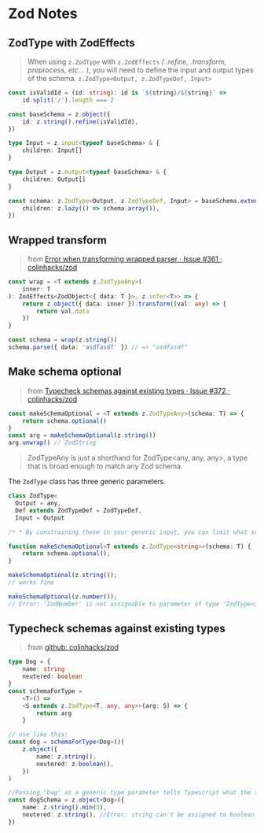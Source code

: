 # Zod Notes

## ZodType with ZodEffects

> When using `z.ZodType` with `z.ZodEffects` _( .refine, .transform, preprocess, etc... )_, you will need to define the input and output types of the schema. `z.ZodType<Output, z.ZodTypeDef, Input>`

```ts
const isValidId = (id: string): id is `${string}/${string}` =>
    id.split('/').length === 2

const baseSchema = z.object({
    id: z.string().refine(isValidId),
})

type Input = z.input<typeof baseSchema> & {
    children: Input[]
}

type Output = z.output<typeof baseSchema> & {
    children: Output[]
}

const schema: z.ZodType<Output, z.ZodTypeDef, Input> = baseSchema.extend({
    children: z.lazy(() => schema.array()),
})
```

## Wrapped transform

> from [Error when transforming wrapped parser · Issue #361 · colinhacks/zod](https://github.com/colinhacks/zod/issues/361)

```ts
const wrap = <T extends z.ZodTypeAny>(
    inner: T
): ZodEffects<ZodObject<{ data: T }>, z.infer<T>> => {
    return z.object({ data: inner }).transform((val: any) => {
        return val.data
    })
}

const schema = wrap(z.string())
schema.parse({ data: 'asdfasdf' }) // => "asdfasdf"
```

## Make schema optional

> from [Typecheck schemas against existing types · Issue #372 · colinhacks/zod](https://github.com/colinhacks/zod/issues/372)

```ts
const makeSchemaOptional = <T extends z.ZodTypeAny>(schema: T) => {
    return schema.optional()
}
const arg = makeSchemaOptional(z.string())
arg.unwrap() // ZodString
```

> ZodTypeAny is just a shorthand for ZodType<any, any, any>, a type that is broad enough to match any Zod schema.

The `ZodType` class has three generic parameters.

```ts
class ZodType<
  Output = any,
  Def extends ZodTypeDef = ZodTypeDef,
  Input = Output

/* * By constraining these in your generic input, you can limit what schemas are allowable as inputs to your function: * */

function makeSchemaOptional<T extends z.ZodType<string>>(schema: T) {
    return schema.optional();
}

makeSchemaOptional(z.string());
// works fine

makeSchemaOptional(z.number());
// Error: 'ZodNumber' is not assignable to parameter of type 'ZodType<string, ZodT
```

## Typecheck schemas against existing types

> from [github: colinhacks/zod](https://github.com/colinhacks/zod/issues/372)

```ts
type Dog = {
    name: string
    neutered: boolean
}
const schemaForType =
    <T>() =>
    <S extends z.ZodType<T, any, any>>(arg: S) => {
        return arg
    }

// use like this:
const dog = schemaForType<Dog>()(
    z.object({
        name: z.string(),
        neutered: z.boolean(),
    })
)

//Passing "Dog" as a generic type parameter tells Typescript what the schema should look like
const dogSchema = z.object<Dog>({
    name: z.string().min(3),
    neutered: z.string(), //Error: string can't be assigned to boolean
})
```
